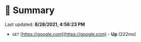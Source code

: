 # 📖 Summary
Last updated: **8/28/2021, 4:56:23 PM**

- `GET` [https://google.com](https://google.com) - **Up** (222ms)
